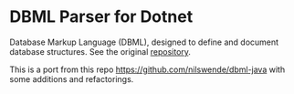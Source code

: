 # DBML Parser for Dotnet

Database Markup Language (DBML), designed to define and document database structures. See the original [repository](https://github.com/holistics/dbml).

This is a port from this repo https://github.com/nilswende/dbml-java with some additions and refactorings. 
